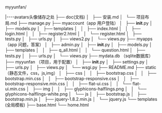 myyunfan/

|----avatars头像储存之处
├── doc(文档)
│   ├── 安装.md
│   └── 项目布局.md
├── manage.py 
├── myaccount（app 用户登陆）
│   ├── __init__.py
│   ├── models.py
│   ├── templates
│   │   ├── index.html
│   │   ├── login.html
│   │   ├── register2.html
│   │   └── register.html
│   ├── tests.py
│   ├── urls.py
│   ├── views2.py
│   └── views.py
├── myapps （app 问题，答案）
│   ├── admin.py
│   ├── __init__.py
│   ├── models.py
│   ├── templates
│   │   ├── q_all.html
│   │   └── question.html
│   ├── tests.py
│   ├── urls.py
│   └── views.py
├── mydata.db （sqlite数据库）
├── myyunfan （项目，用于配置）
│   ├── __init__.py
│   ├── settings.py
│   ├── urls.py
│   ├── views.py
│   └── wsgi.py
├── README.md 
├── static （静态文件，css，js,img）
│   ├── css
│   │   ├── bootstrap.css
│   │   ├── bootstrap.min.css
│   │   ├── bootstrap-responsive.css
│   │   ├── bootstrap-responsive.min.css
│   │   ├── flat-ui.css
│   │   └── flat-ui.min.css
│   ├── img
│   │   ├── glyphicons-halflings.png
│   │   └── glyphicons-halflings-white.png
│   └── js
│       ├── bootstrap.js
│       ├── bootstrap.min.js
│       ├── jquery-1.8.2.min.js
│       └── jquery.js
└── templates (全局模板)
    ├── base.html
    └── home.html